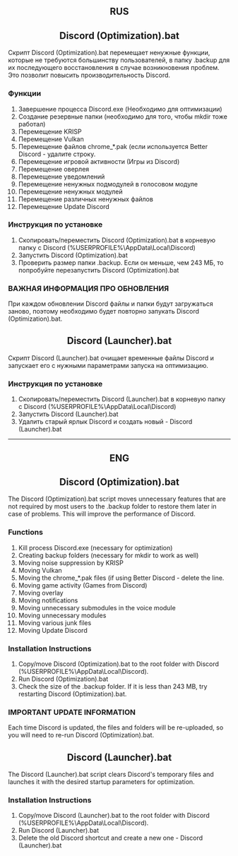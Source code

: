<h2 align="center">RUS</h2>
<h2 align="center">Discord (Optimization).bat</h2>
Скрипт Discord (Optimization).bat перемещает ненужные функции, которые не требуются большинству пользователей, в папку .backup для их последующего восстановления в случае возникновения проблем. Это позволит повысить производительность Discord.

### Функции
1. Завершение процесса Discord.exe (Необходимо для оптимизации)
2. Создание резервные папки (необходимо для того, чтобы mkdir тоже работал)
3. Перемещение KRISP
4. Перемещение Vulkan
5. Перемещение файлов chrome_*.pak (если используется Better Discord - удалите строку.
6. Перемещение игровой активности (Игры из Discord)
7. Перемещение оверлея
8. Перемещение уведомлений
9. Перемещение ненужных подмодулей в голосовом модуле
10. Перемещение ненужных модулей
11. Перемещение различных ненужных файлов
12. Перемещение Update Discord

### Инструкция по установке
1. Скопировать/переместить Discord (Optimization).bat в корневую папку с Discord (%USERPROFILE%\AppData\Local\Discord)
2. Запустить Discord (Optimization).bat
3. Проверить размер папки .backup. Если он меньше, чем 243 МБ, то попробуйте перезапустить Discord (Optimization).bat

### ВАЖНАЯ ИНФОРМАЦИЯ ПРО ОБНОВЛЕНИЯ
При каждом обновлении Discord файлы и папки будут загружаться заново, поэтому необходимо будет повторно запукать Discord (Optimization).bat.

<h2 align="center">Discord (Launcher).bat</h2>
Скрипт Discord (Launcher).bat очищает временные файлы Discord и запускает его с нужными параметрами запуска на оптимизацию.

### Инструкция по установке
1. Скопировать/переместить Discord (Launcher).bat в корневую папку с Discord (%USERPROFILE%\AppData\Local\Discord)
2. Запустить Discord (Launcher).bat
3. Удалить старый ярлык Discord и создать новый - Discord (Launcher).bat
---
<h2 align="center">ENG</h2>
<h2 align="center">Discord (Optimization).bat</h2>
The Discord (Optimization).bat script moves unnecessary features that are not required by most users to the .backup folder to restore them later in case of problems. This will improve the performance of Discord.

### Functions
1. Kill process Discord.exe (necessary for optimization)
2. Creating backup folders (necessary for mkdir to work as well)
3. Moving noise suppression by KRISP
4. Moving Vulkan
5. Moving the chrome_*.pak files (if using Better Discord - delete the line.
6. Moving game activity (Games from Discord)
7. Moving overlay
8. Moving notifications
9. Moving unnecessary submodules in the voice module
10. Moving unnecessary modules
11. Moving various junk files
12. Moving Update Discord

### Installation Instructions
1. Copy/move Discord (Optimization).bat to the root folder with Discord (%USERPROFILE%\AppData\Local\Discord).
2. Run Discord (Optimization).bat
3. Check the size of the .backup folder. If it is less than 243 MB, try restarting Discord (Optimization).bat.

### IMPORTANT UPDATE INFORMATION
Each time Discord is updated, the files and folders will be re-uploaded, so you will need to re-run Discord (Optimization).bat.

<h2 align="center">Discord (Launcher).bat</h2>
The Discord (Launcher).bat script clears Discord's temporary files and launches it with the desired startup parameters for optimization.

### Installation Instructions
1. Copy/move Discord (Launcher).bat to the root folder with Discord (%USERPROFILE%\AppData\Local\Discord).
2. Run Discord (Launcher).bat
3. Delete the old Discord shortcut and create a new one - Discord (Launcher).bat
